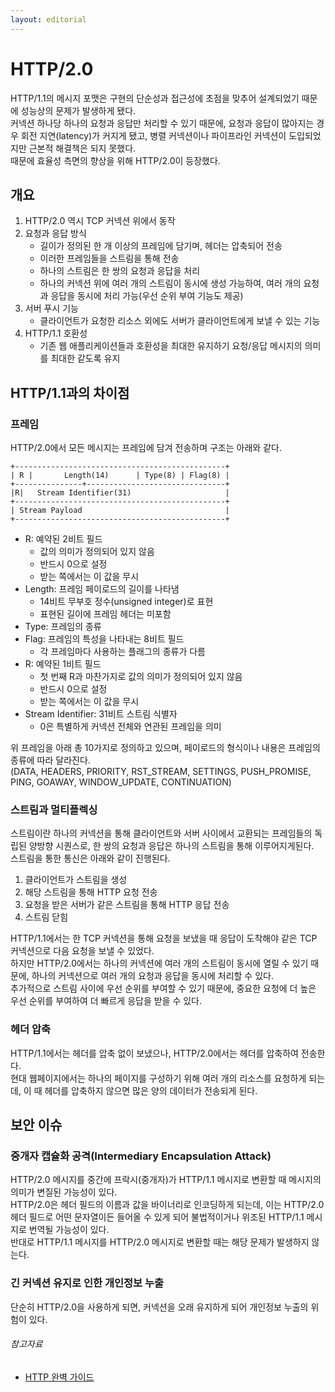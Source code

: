 ```yaml
---
layout: editorial
---
```


# HTTP/2.0

HTTP/1.1의 메시지 포맷은 구현의 단순성과 접근성에 초점을 맞추어 설계되었기 때문에 성능상의 문제가 발생하게 됐다.  
커넥션 하나당 하나의 요청과 응답만 처리할 수 있기 때문에, 요청과 응답이 많아지는 경우 회전 지연(latency)가 커지게 됐고, 병렬 커넥션이나 파이프라인 커넥션이 도입되었지만 근본적 해결책은 되지 못했다.  
때문에 효율성 측면의 향상을 위해 HTTP/2.0이 등장했다.

## 개요

1. HTTP/2.0 역시 TCP 커넥션 위에서 동작
2. 요청과 응답 방식
    - 길이가 정의된 한 개 이상의 프레임에 담기며, 헤더는 압축되어 전송
    - 이러한 프레임들을 스트림을 통해 전송
    - 하나의 스트림은 한 쌍의 요청과 응답을 처리
    - 하나의 커넥션 위에 여러 개의 스트림이 동시에 생성 가능하여, 여러 개의 요청과 응답을 동시에 처리 가능(우선 순위 부여 기능도 제공)
3. 서버 푸시 기능
    - 클라이언트가 요청한 리소스 외에도 서버가 클라이언트에게 보낼 수 있는 기능
4. HTTP/1.1 호환성
    - 기존 웹 애플리케이션들과 호환성을 최대한 유지하기 요청/응답 메시지의 의미를 최대한 같도록 유지

## HTTP/1.1과의 차이점

### 프레임

HTTP/2.0에서 모든 메시지는 프레임에 담겨 전송하며 구조는 아래와 같다.

```
+-----------------------------------------------+
| R |       Length(14)      | Type(8) | Flag(8) |
+---------------+-------------------------------+
|R|   Stream Identifier(31)                     |
+-----------------------------------------------+
| Stream Payload                                |
+-----------------------------------------------+
```

- R: 예약된 2비트 필드
    - 값의 의미가 정의되어 있지 않음
    - 반드시 0으로 설정
    - 받는 쪽에서는 이 값을 무시
- Length: 프레임 페이로드의 길이를 나타냄
    - 14비트 무부호 정수(unsigned integer)로 표현
    - 표현된 길이에 프레임 헤더는 미포함
- Type: 프레임의 종류
- Flag: 프레임의 특성을 나타내는 8비트 필드
    - 각 프레임마다 사용하는 플래그의 종류가 다름
- R: 예약된 1비트 필드
    - 첫 번째 R과 마찬가지로 값의 의미가 정의되어 있지 않음
    - 반드시 0으로 설정
    - 받는 쪽에서는 이 값을 무시
- Stream Identifier: 31비트 스트림 식별자
    - 0은 특별하게 커넥션 전체와 연관된 프레임을 의미

위 프레임을 아래 총 10가지로 정의하고 있으며, 페이로드의 형식이나 내용은 프레임의 종류에 따라 달라진다.  
(DATA, HEADERS, PRIORITY, RST_STREAM, SETTINGS, PUSH_PROMISE, PING, GOAWAY, WINDOW_UPDATE, CONTINUATION)

### 스트림과 멀티플렉싱

스트림이란 하나의 커넥션을 통해 클라이언트와 서버 사이에서 교환되는 프레임들의 독립된 양방향 시퀀스로, 한 쌍의 요청과 응답은 하나의 스트림을 통해 이루어지게된다.  
스트림을 통한 통신은 아래와 같이 진행된다.

1. 클라이언트가 스트림을 생성
2. 해당 스트림을 통해 HTTP 요청 전송
3. 요청을 받은 서버가 같은 스트림을 통해 HTTP 응답 전송
4. 스트림 닫힘

HTTP/1.1에서는 한 TCP 커넥션을 통해 요청을 보냈을 때 응답이 도착해야 같은 TCP 커넥션으로 다음 요청을 보낼 수 있었다.  
하지만 HTTP/2.0에서는 하나의 커넥션에 여러 개의 스트림이 동시에 열릴 수 있기 때문에, 하나의 커넥션으로 여러 개의 요청과 응답을 동시에 처리할 수 있다.  
추가적으로 스트림 사이에 우선 순위를 부여할 수 있기 때문에, 중요한 요청에 더 높은 우선 순위를 부여하여 더 빠르게 응답을 받을 수 있다.

### 헤더 압축

HTTP/1.1에서는 헤더를 압축 없이 보냈으나, HTTP/2.0에서는 헤더를 압축하여 전송한다.  
현대 웹페이지에서는 하나의 페이지를 구성하기 위해 여러 개의 리소스를 요청하게 되는데, 이 때 헤더를 압축하지 않으면 많은 양의 데이터가 전송되게 된다.

## 보안 이슈

### 중개자 캡슐화 공격(Intermediary Encapsulation Attack)

HTTP/2.0 메시지를 중간에 프락시(중개자)가 HTTP/1.1 메시지로 변환할 때 메시지의 의미가 변질된 가능성이 있다.  
HTTP/2.0은 헤더 필드의 이름과 값을 바이너리로 인코딩하게 되는데, 이는 HTTP/2.0 헤더 필드로 어떤 문자열이든 들어올 수 있게 되어 불법적이거나 위조된 HTTP/1.1 메시지로 번역될 가능성이 있다.  
반대로 HTTP/1.1 메시지를 HTTP/2.0 메시지로 변환할 때는 해당 문제가 발생하지 않는다.

### 긴 커넥션 유지로 인한 개인정보 누출

단순히 HTTP/2.0을 사용하게 되면, 커넥션을 오래 유지하게 되어 개인정보 누출의 위험이 있다.

###### 참고자료

- [HTTP 완벽 가이드](https://kobic.net/book/bookInfo/view.do?isbn=9788966261208)
